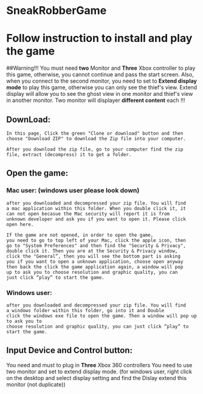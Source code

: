 # SneakRobberGame

# Follow instruction to install and play the game

##Warning!!! You must need **two** Monitor and **Three** Xbox controller to play this game, otherwise, you cannot
continue and pass the start screen. Also, when you connect to the second monitor, you need to set to **Extend display mode**
to play this game, otherwise you can only see the thief's view. Extend display will allow you to see the ghost view in one monitor and 
thief's view in another monitor. Two monitor will displayer **different content** each !!!

## DownLoad:

    In this page, Click the green "Clone or download" button and then
    choose "Download ZIP" to download the Zip file into your computer.

    After you download the zip file, go to your computer find the zip
    file, extract (decompress) it to get a folder.

## Open the game:
### Mac user: (windows user please look down)
    after you downloaded and decompressed your zip file. You will find
    a mac application within this folder. When you double click it, it
    can not open becasue the Mac security will report it is from
    unknown developer and ask you if you want to open it. Please click
    open here.

    If the game are not opened, in order to open the game,
    you need to go to top left of your Mac, click the apple icon, then
    go to "System Preferences" and then find the "Security & Privacy",
    double click it. Then you are at the Security & Privacy window,
    click the "General”, then you will see the bottom part is asking
    you if you want to open a unknown application, choose open anyway
    then back the click the game application again, a window will pop
    up to ask you to choose resolution and graphic quality, you can
    just click “play” to start the game.
    
### Windows user:
    after you downloaded and decompressed your zip file. You will find
    a windows folder within this folder, go into it and Double
    click the windows exe file to open the game. Then a window will pop up to ask you to
    choose resolution and graphic quality, you can just click “play” to
    start the game.

## Input Device and Control button:
You need and must to plug in **Three** Xbox 360 controllers
You need to use two monitor and set to extend display mode.
(for windows user, right click on the desktop and select display setting and find the 
Dislay extend this monitor (not duplicate))











